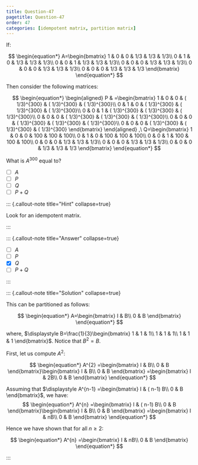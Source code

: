 ```yaml
---
title: Question-47
pagetitle: Question-47
order: 47
categories: [idempotent matrix, partition matrix]
---
```


If:

$$
\begin{equation*}
A=\begin{bmatrix}
1 & 0 & 0 & 1/3 & 1/3 & 1/3\\
0 & 1 & 0 & 1/3 & 1/3 & 1/3\\
0 & 0 & 1 & 1/3 & 1/3 & 1/3\\
0 & 0 & 0 & 1/3 & 1/3 & 1/3\\
0 & 0 & 0 & 1/3 & 1/3 & 1/3\\
0 & 0 & 0 & 1/3 & 1/3 & 1/3
\end{bmatrix}
\end{equation*}
$$

Then consider the following matrices:

$$
\begin{equation*}
\begin{aligned}
P & =\begin{bmatrix}
1 & 0 & 0 & ( 1/3)^{300} & ( 1/3)^{300} & ( 1/3)^{300}\\
0 & 1 & 0 & ( 1/3)^{300} & ( 1/3)^{300} & ( 1/3)^{300}\\
0 & 0 & 1 & ( 1/3)^{300} & ( 1/3)^{300} & ( 1/3)^{300}\\
0 & 0 & 0 & ( 1/3)^{300} & ( 1/3)^{300} & ( 1/3)^{300}\\
0 & 0 & 0 & ( 1/3)^{300} & ( 1/3)^{300} & ( 1/3)^{300}\\
0 & 0 & 0 & ( 1/3)^{300} & ( 1/3)^{300} & ( 1/3)^{300}
\end{bmatrix}
\end{aligned} ,\ Q=\begin{bmatrix}
1 & 0 & 0 & 100 & 100 & 100\\
0 & 1 & 0 & 100 & 100 & 100\\
0 & 0 & 1 & 100 & 100 & 100\\
0 & 0 & 0 & 1/3 & 1/3 & 1/3\\
0 & 0 & 0 & 1/3 & 1/3 & 1/3\\
0 & 0 & 0 & 1/3 & 1/3 & 1/3
\end{bmatrix}
\end{equation*}
$$

What is $\displaystyle A^{300}$ equal to?

- [ ] $A$
- [ ] $P$
- [ ] $Q$
- [ ] $P + Q$

::: {.callout-note title="Hint" collapse=true}

Look for an idempotent matrix.

:::

::: {.callout-note title="Answer" collapse=true}

- [ ] $A$
- [ ] $P$
- [x] $Q$
- [ ] $P + Q$

:::

::: {.callout-note title="Solution" collapse=true}

This can be partitioned as follows:

$$
\begin{equation*}
A=\begin{bmatrix}
I & B\\
0 & B
\end{bmatrix}
\end{equation*}
$$

where, $\displaystyle B=\frac{1}{3}\begin{bmatrix}
1 & 1 & 1\\
1 & 1 & 1\\
1 & 1 & 1
\end{bmatrix}$. Notice that $\displaystyle B^{2} =B$.


First, let us compute $\displaystyle A^{2}$:

$$
\begin{equation*}
A^{2} =\begin{bmatrix}
I & B\\
0 & B
\end{bmatrix}\begin{bmatrix}
I & B\\
0 & B
\end{bmatrix} =\begin{bmatrix}
I & 2B\\
0 & B
\end{bmatrix}
\end{equation*}
$$

Assuming that $\displaystyle A^{n-1} =\begin{bmatrix}
I & ( n-1) B\\
0 & B
\end{bmatrix}$, we have:
$$
\begin{equation*}
A^{n} =\begin{bmatrix}
I & ( n-1) B\\
0 & B
\end{bmatrix}\begin{bmatrix}
I & B\\
0 & B
\end{bmatrix} =\begin{bmatrix}
I & nB\\
0 & B
\end{bmatrix}
\end{equation*}
$$

Hence we have shown that for all $n \geqslant 2$:

$$
\begin{equation*}
A^{n} =\begin{bmatrix}
I & nB\\
0 & B
\end{bmatrix}
\end{equation*}
$$

:::
